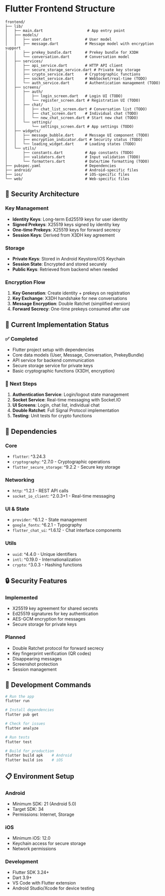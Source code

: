 # Flutter Frontend Structure

```
frontend/
├── lib/
│   ├── main.dart                    # App entry point
│   ├── models/
│   │   ├── user.dart               # User model
│   │   ├── message.dart            # Message model with encryption support
│   │   ├── prekey_bundle.dart      # Prekey bundle for X3DH
│   │   └── conversation.dart       # Conversation model
│   ├── services/
│   │   ├── api_service.dart        # HTTP API client
│   │   ├── secure_storage_service.dart # Private key storage
│   │   ├── crypto_service.dart     # Cryptographic functions
│   │   ├── socket_service.dart     # WebSocket/real-time (TODO)
│   │   └── auth_service.dart       # Authentication management (TODO)
│   ├── screens/
│   │   ├── auth/
│   │   │   ├── login_screen.dart   # Login UI (TODO)
│   │   │   └── register_screen.dart # Registration UI (TODO)
│   │   ├── chat/
│   │   │   ├── chat_list_screen.dart # Conversation list (TODO)
│   │   │   ├── chat_screen.dart    # Individual chat (TODO)
│   │   │   └── new_chat_screen.dart # Start new chat (TODO)
│   │   └── settings/
│   │       └── settings_screen.dart # App settings (TODO)
│   ├── widgets/
│   │   ├── message_bubble.dart     # Message UI component (TODO)
│   │   ├── encryption_indicator.dart # Security status (TODO)
│   │   └── loading_widget.dart     # Loading states (TODO)
│   └── utils/
│       ├── constants.dart          # App constants (TODO)
│       ├── validators.dart         # Input validation (TODO)
│       └── formatters.dart         # Date/time formatting (TODO)
├── pubspec.yaml                    # Dependencies
├── android/                        # Android-specific files
├── ios/                            # iOS-specific files
└── web/                            # Web-specific files
```

## 🔐 **Security Architecture**

### Key Management
- **Identity Keys**: Long-term Ed25519 keys for user identity
- **Signed Prekeys**: X25519 keys signed by identity key
- **One-time Prekeys**: X25519 keys for forward secrecy
- **Session Keys**: Derived from X3DH key agreement

### Storage
- **Private Keys**: Stored in Android Keystore/iOS Keychain
- **Session State**: Encrypted and stored securely
- **Public Keys**: Retrieved from backend when needed

### Encryption Flow
1. **Key Generation**: Create identity + prekeys on registration
2. **Key Exchange**: X3DH handshake for new conversations
3. **Message Encryption**: Double Ratchet (simplified version)
4. **Forward Secrecy**: One-time prekeys consumed after use

## 📱 **Current Implementation Status**

### ✅ **Completed**
- Flutter project setup with dependencies
- Core data models (User, Message, Conversation, PrekeyBundle)
- API service for backend communication
- Secure storage service for private keys
- Basic cryptographic functions (X3DH, encryption)

### 🚧 **Next Steps**
1. **Authentication Service**: Login/logout state management
2. **Socket Service**: Real-time messaging with Socket.IO
3. **UI Screens**: Login, chat list, individual chat
4. **Double Ratchet**: Full Signal Protocol implementation
5. **Testing**: Unit tests for crypto functions

## 🔧 **Dependencies**

### Core
- `flutter`: ^3.24.3
- `cryptography`: ^2.7.0 - Cryptographic operations
- `flutter_secure_storage`: ^9.2.2 - Secure key storage

### Networking
- `http`: ^1.2.1 - REST API calls
- `socket_io_client`: ^2.0.3+1 - Real-time messaging

### UI & State
- `provider`: ^6.1.2 - State management
- `google_fonts`: ^6.2.1 - Typography
- `flutter_chat_ui`: ^1.6.12 - Chat interface components

### Utils
- `uuid`: ^4.4.0 - Unique identifiers
- `intl`: ^0.19.0 - Internationalization
- `crypto`: ^3.0.3 - Hashing functions

## 🔒 **Security Features**

### Implemented
- X25519 key agreement for shared secrets
- Ed25519 signatures for key authentication
- AES-GCM encryption for messages
- Secure storage for private keys

### Planned
- Double Ratchet protocol for forward secrecy
- Key fingerprint verification (QR codes)
- Disappearing messages
- Screenshot protection
- Session management

## 🚀 **Development Commands**

```bash
# Run the app
flutter run

# Install dependencies
flutter pub get

# Check for issues
flutter analyze

# Run tests
flutter test

# Build for production
flutter build apk    # Android
flutter build ios    # iOS
```

## 📋 **Environment Setup**

### Android
- Minimum SDK: 21 (Android 5.0)
- Target SDK: 34
- Permissions: Internet, Storage

### iOS
- Minimum iOS: 12.0
- Keychain access for secure storage
- Network permissions

### Development
- Flutter SDK 3.24+
- Dart 3.9+
- VS Code with Flutter extension
- Android Studio/Xcode for device testing

